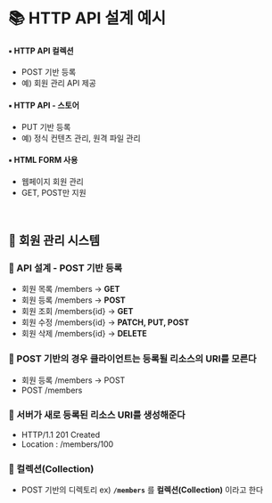 # 📚 HTTP API 설계 예시
#### ▪️ HTTP API 컬렉션
- POST 기반 등록
- 예) 회원 관리 API 제공

#### ▪️ HTTP API - 스토어
- PUT 기반 등록
- 예) 정식 컨텐츠 관리, 원격 파일 관리

#### ▪️ HTML FORM 사용
- 웹페이지 회원 관리
- GET, POST만 지원

<br>

## 🔎 회원 관리 시스템
### 📌 API 설계 - POST 기반 등록 
- 회원 목록 /members → **GET**
- 회원 등록 /members → **POST**
- 회원 조회 /members{id} → **GET**
- 회원 수정 /members{id} → **PATCH, PUT, POST**
- 회원 삭제 /members{id} → **DELETE**

### 🌟 POST 기반의 경우 클라이언트는 등록될 리소스의 URI를 모른다
- 회원 등록 /members → POST
- POST /members
### 🌟 서버가 새로 등록된 리소스 URI를 생성해준다
- HTTP/1.1 201 Created
- Location : /members/100
### 🌟 컬렉션(Collection)
  - POST 기반의 디렉토리 ex) **`/members`** 를 **컬렉션(Collection)** 이라고 한다
